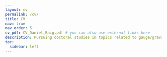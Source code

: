 ```yaml
---
layout: cv
permalink: /cv/
title: CV
nav: true
nav_order: 5
cv_pdf: CV_Daniel_Baig.pdf # you can also use external links here
description: Pursuing doctoral studies in topics related to gauge/gravity duality at the University of Southampton. Possesses 8 months of cumulative research experience developed through a number of research internships. Solves problems by applying mathematical and coding experience to study a variety of physical systems. Interested in pursuing a career in theoretical physics research.
toc:
  sidebar: left
---
```


